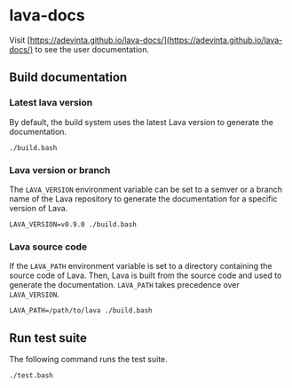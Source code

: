 # lava-docs

Visit [https://adevinta.github.io/lava-docs/](https://adevinta.github.io/lava-docs/) 
to see the user documentation.

## Build documentation

### Latest lava version

By default, the build system uses the latest Lava version to generate
the documentation.

```
./build.bash
```

### Lava version or branch

The `LAVA_VERSION` environment variable can be set to a semver or a
branch name of the Lava repository to generate the documentation for a
specific version of Lava.

```
LAVA_VERSION=v0.9.0 ./build.bash
```

### Lava source code

If the `LAVA_PATH` environment variable is set to a directory
containing the source code of Lava.
Then, Lava is built from the source code and used to generate the
documentation.
`LAVA_PATH` takes precedence over `LAVA_VERSION`.

```
LAVA_PATH=/path/to/lava ./build.bash
```

## Run test suite

The following command runs the test suite.

```
./test.bash
```
